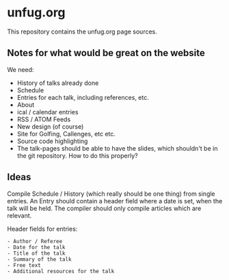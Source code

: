 # unfug.org

This repository contains the unfug.org page sources.

## Notes for what would be great on the website

We need:

* History of talks already done
* Schedule
* Entries for each talk, including references, etc.
* About
* ical / calendar entries
* RSS / ATOM Feeds
* New design (of course)
* Site for Golfing, Callenges, etc etc.
* Source code highlighting
* The talk-pages should be able to have the slides, which shouldn't be in the
  git repository. How to do this properly?

## Ideas

Compile Schedule / History (which really should be one thing) from single
entries. An Entry should contain a header field where a date is set, when the
talk will be held. The compiler should only compile articles which are
relevant.

Header fields for entries:

    - Author / Referee
    - Date for the talk
    - Title of the talk
    - Summary of the talk
    - Free text
    - Additional resources for the talk

